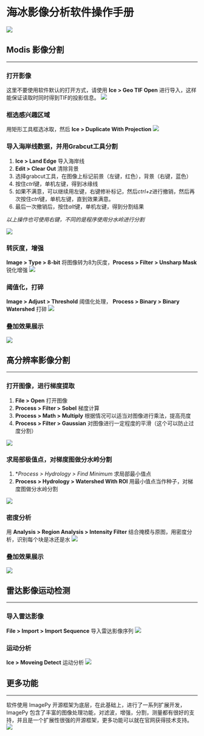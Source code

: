 海冰影像分析软件操作手册
======================

![](http://idoc.imagepy.org/ice//logo.png "")
## Modis 影像分割
----------------
### 打开影像
这里不要使用软件默认的打开方式，请使用 **Ice > Geo TIF Open** 进行导入，这样能保证读取时同时得到TIF的投影信息。 
![](http://idoc.imagepy.org/ice//modis1.jpg "")

### 框选感兴趣区域
用矩形工具框选冰取，然后 **Ice > Duplicate With Projection**
![](http://idoc.imagepy.org/ice//modis2.jpg "")

### 导入海岸线数据，并用Grabcut工具分割
1. **Ice > Land Edge** 导入海岸线
2. **Edit > Clear Out** 清除背景
3. 选择grabcut工具，在图像上标记前景（左键，红色），背景（右键，蓝色）
4. 按住*ctrl*键，单机左键，得到冰缘线
5. 如果不满意，可以继续用左键，右键修补标记，然后*ctrl+z*进行撤销，然后再次按住*ctrl*键，单机左键，直到效果满意。
6. 最后一次撤销后，按住*alt*键，单机左键，得到分割结果

*以上操作也可使用右键，不同的是程序使用分水岭进行分割*

![](http://idoc.imagepy.org/ice//modis3.jpg "")

### 转灰度，增强
**Image > Type > 8-bit** 将图像转为8为灰度，**Process > Filter > Unsharp Mask** 锐化增强
![](http://idoc.imagepy.org/ice//modis4.jpg "")

### 阈值化，打碎
**Image > Adjust > Threshold** 阈值化处理， **Process > Binary > Binary Watershed** 打碎
![](http://idoc.imagepy.org/ice//modis5.jpg "")

### 叠加效果展示
![](http://idoc.imagepy.org/ice//modis.gif "")

## 高分辨率影像分割
------------------
### 打开图像，进行梯度提取
1. **File > Open** 打开图像
2. **Process > Filter > Sobel** 梯度计算
3. **Process > Math > Multiply** 根据情况可以适当对图像进行乘法，提高亮度
4. **Process > Filter > Gaussian** 对图像进行一定程度的平滑（这个可以防止过度分割）

![](http://idoc.imagepy.org/ice//hd1.jpg "")

### 求局部极值点，对梯度图做分水岭分割
1. **Process > Hydrology > Find Minimum* 求局部最小值点
2. **Process > Hydrology > Watershed With ROI** 用最小值点当作种子，对梯度图做分水岭分割

![](http://idoc.imagepy.org/ice//hd2.jpg "")

### 密度分析
用 **Analysis > Region Analysis > Intensity Filter** 结合掩模与原图，用密度分析，识别每个块是冰还是水
![](http://idoc.imagepy.org/ice//hd3.jpg "")

### 叠加效果展示
![](http://idoc.imagepy.org/ice//hd.gif "")

## 雷达影像运动检测
------------------
### 导入雷达影像
**File > Import > Import Sequence** 导入雷达影像序列
![](http://idoc.imagepy.org/ice//move.jpg "")

### 运动分析
**Ice > Moveing Detect** 运动分析
![](http://idoc.imagepy.org/ice//move.gif "")

## 更多功能
----------
软件使用 ImagePy 开源框架为底层，在此基础上，进行了一系列扩展开发，ImagePy 包含了丰富的图像处理功能，对滤波，增强，分割，测量都有很好的支持，并且是一个扩展性很强的开源框架，更多功能可以就在官网获得技术支持。
![](http://idoc.imagepy.org/ice//view.jpg "")
